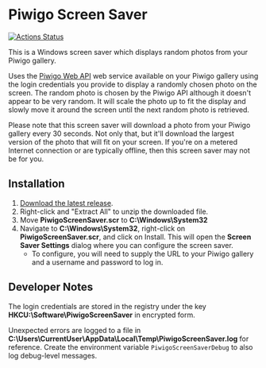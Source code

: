 # Piwigo Screen Saver

[![Actions Status](https://github.com/tetsuo13/PiwigoScreenSaver/workflows/Continuous%20integration/badge.svg)](https://github.com/tetsuo13/PiwigoScreenSaver/actions)

This is a Windows screen saver which displays random photos from your Piwigo gallery.

Uses the [Piwigo Web API](https://piwigo.org/doc/doku.php?id=dev:webapi:start) web service available on your Piwigo gallery using the login credentials you provide to display a randomly chosen photo on the screen. The random photo is chosen by the Piwigo API although it doesn't appear to be very random. It will scale the photo up to fit the display and slowly move it around the screen until the next random photo is retrieved.

Please note that this screen saver will download a photo from your Piwigo gallery every 30 seconds. Not only that, but it'll download the largest version of the photo that will fit on your screen. If you're on a metered Internet connection or are typically offline, then this screen saver may not be for you.

## Installation

1. [Download the latest release](https://github.com/tetsuo13/PiwigoScreenSaver/releases).
2. Right-click and "Extract All" to unzip the downloaded file.
3. Move **PiwigoScreenSaver.scr** to **C:\Windows\System32**
4. Navigate to **C:\Windows\System32**, right-click on **PiwigoScreenSaver.scr**, and click on Install. This will open the **Screen Saver Settings** dialog where you can configure the screen saver.
   - To configure, you will need to supply the URL to your Piwigo gallery and a username and password to log in.

## Developer Notes

The login credentials are stored in the registry under the key **HKCU:\Software\PiwigoScreenSaver** in encrypted form.

Unexpected errors are logged to a file in **C:\Users\CurrentUser\AppData\Local\Temp\PiwigoScreenSaver.log** for reference. Create the environment variable `PiwigoScreenSaverDebug` to also log debug-level messages.
